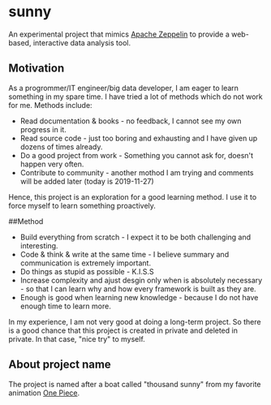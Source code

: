 # sunny
An experimental project that mimics [Apache Zeppelin](https://zeppelin.apache.org/) to provide a web-based, interactive data analysis  tool.

## Motivation

As a progrommer/IT engineer/big data developer, I am eager to learn something in my spare time. I have tried a lot of methods which do not work for me. Methods include:

* Read documentation & books - no feedback, I cannot see my own progress in it.
* Read source code - just too boring and exhausting and I have given up dozens of times already. 
* Do a good project from work - Something you cannot ask for, doesn't happen very often.
* Contribute to community - another mothod I am trying and comments will be added later (today is 2019-11-27)

Hence, this project is an exploration for a good learning method. I use it to force myself to learn something proactively.

##Method

* Build everything from scratch - I expect it to be both challenging and interesting.
* Code & think & write at the same time - I believe summary and communication is extremely important.
* Do things as stupid as possible - K.I.S.S
* Increase complexity and ajust desgin only when is absolutely necessary - so that I can learn why and how every framework is built as they are.
* Enough is good when learning new knowledge - because I do not have enough time to learn more.

In my experience, I am not very good at doing a long-term project. So there is a good chance that this project is created in private and deleted in private. In that case, "nice try" to myself.

## About project name

The project is named after a boat called "thousand sunny" from my favorite animation [One Piece](https://zh.wikipedia.org/wiki/ONE_PIECE).
